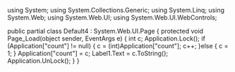 using System;
using System.Collections.Generic;
using System.Linq;
using System.Web;
using System.Web.UI;
using System.Web.UI.WebControls;

public partial class Default4 : System.Web.UI.Page
{
    protected void Page_Load(object sender, EventArgs e)
    {
        int c;
        Application.Lock();
        if (Application["count"] != null)
        {
            c = (int)Application["count"];
            c++;
        }else
        {
            c = 1;
        }
        Application["count"] = c;
        Label1.Text = c.ToString();
        Application.UnLock();
    }
}
